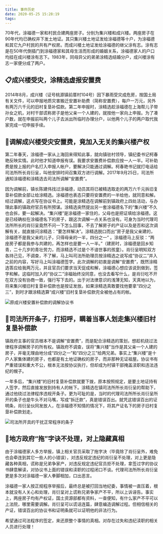 ```yaml
---
title: 事件历史
date: 2020-05-25 15:28:19
tags:
---
```

70年代，涂福德一家和村民合建两座房子。分别为集兴楼和成兴楼。两座房子在90年代均已确权并下发土地证。其只集兴楼土地证发给涂福德等十户，为涂福德和其它九户村民的共有产权房。而成兴楼土地证发给涂福德的继父涂有志。涂有志是在50年代倒插门到涂福德家和其母生活而形成的婚姻关系，涂福德家人的户口均挂在成兴楼涂有志下。1983年，同母异父的弟弟涂精选结婚分户，成兴楼涂有志一家便分成了两户。


## 📋成兴楼受灾，涂精选虚报安置费

2014年8月，成兴楼（证号桃源镇前厝村104号）因下暴雨受灾成危房，按国土局有关文件，可以申报地质灾害搬迁安置补助费（简称安置费），每户一万元，另外有两万六千元的旧村复垦补偿款。第二年申报时，涂精选趁涂福德在上海帮儿子带孙女之机，对村干部谎称房子是他父亲一个人建的，就按他一家向上申报。为了凑户数，就在申报前叫两个儿子去派出所临时办理分户，以他两个儿子的两户取代我家完成一切申报手续。

## 🤼‍调解成兴楼受灾安置费，竟加入无关的集兴楼产权

第二年春天，涂福德一家从上海回来得知此事，就向镇驻村领导，镇纪委书记柯春艳反映实情。此时他才知道申报有误。我要求安置费补偿款应按一人一半。可补助费是按上报的户名打入申报人帐户，要解决只能通过调解。柯春艳书记就打电话给司法所所长肖衍呈，叫他安排时间召集双方进行调解。2017年9月25日，司法所通知涂福德和涂精选去司法所调解“安置费”。

因为调解前，镇长陈建伟找过涂福德，动员其将已被精选取走的两万六千元拆旧复垦补偿款全部让给涂精选。涂福德也表态只要将安置费的一半给他，就同意和解。经过调解，这点写在协议书上。可能是涂精选在调解前到镇政府上四处活动，与办理此事的镇政府官员有所预谋。涂精选突然提出另一套涂福德名下的“集兴楼”不久也会拆，要一起解决。“集兴楼”是涂福德一家住的，父母也是把证填给涂福德。这是已经确权在涂福德名下的房子，跟这次调解一点关系也没有。可身为当时代理司法所所长的肖衍呈竟然不问一下怎么回事，不去了解房子的产证以及是否和这次调解有关，就直接问涂精选：“要怎样解决”。涂精选脱口而出“房子是我父亲建的，涂福德不是我父亲的儿子，只得母亲的一半，四分之一” 。涂福德马上反驳：“两座房子都是我参与共建的，再怎样也是要一人一半。”（建房时，涂福德是回乡知青，二十几岁的青壮劳力，而涂精选不过是个不谙世事的孩童）。肖衍呈明知双方各持己见，不调查，不了解，马上叫司法所助理员按涂精选之说写成“协议二”并入之前的内容，写好马上叫涂福德签字。此次调解的初衷是调解“安置费”，既然涂精选答应给我两万元，并且官员们要求当天促成和解，涂福德心想应该说到做到，签字和解。这临时加入的“协议二”涂福始终没同意，也没去看写什么，是肖衍吃不开在双方没有协商一致，强行写下去的。出于对法律意识的浅薄无知，天真地以为，将来集兴楼旧村复垦补偿款也是按证发放。如果涂精选真敢要找他要拿“四分之三”，到时才跟涂精选算“成兴楼”旧村复垦补偿款完全被他占有的帐。

![原成兴楼安置补偿款的调解协议书](https://cdn.jsdelivr.net/gh/peyoot/pic_bed/images/cxl-azh-xys.PNG "原成兴楼安置费的调解协议书")

## 🔨司法所开条子，打招呼，瞒着当事人划走集兴楼旧村复垦补偿款

镇政府主事的官员根本不是调解“安置费”，而是配合涂精选的策划，想趁机绕过法律程序调解房子的所有权。镇政府不调查，误将“集兴楼”当作是其父亲一个人建的房子，并毫无理由地分成“四分之一”和“四分之三”给两兄弟。事实上“集兴楼”是十户人家集体建的房子，也都是有土地证确权的房子，而非那种无证祖屋。协议书有严重错误和重大不公，根本无法按协议执行，但却成为村镇干部掩盖渎职和违法违纪的幌子。

一年多后，“集兴楼”的旧村复垦补偿款就要下拨，原本按照规定，是要土地证持有人签字，然后直接发放到持有人的帐下。涂精选在镇司法所所长肖衍呈的帮助下，通过他绕过法律程序违规开条子。更为可耻的是，当时的代理司法所所长肖衍呈所开的条子也是牛头不对马嘴，写成“拆迁款”，真是错误百出。就凭这错误百出的证明条，肖衍呈伙同发放人，在涂福德不知情的情况下，将其产证名下的房子旧村复垦补偿款划走。

![司法所开具的干扰正常程序的条子](https://cdn.jsdelivr.net/gh/peyoot/pic_bed/images/ktz.PNG  "开条子,打招呼是国家明令禁止的行为")

[//]: # (https://raw.githubusercontent.com/peyoot/pic_bed/master/images/ktz.PNG)

## 🥕地方政府“拖”字诀不处理，对上隐藏真相

由于涂福德家人多方举报，镇上相关官员采取了拖字决（毕竟除了肖衍呈外，难免也会牵连到其它一些人的小错误），对违反规定违纪的肖衍呈不处理，对上更是隐藏各种真相，谎称是兄弟争家产，对违反规定违纪官员拒不处理，拿签过字的协议书肆意解读，对协议书上面的错误和渎职的过程闭口不谈。代理司法所所长肖衍呈更是多次对涂福德一家人拳脚相加，口出恶言。

涂福德一家人按正规程序举报后，最终总是被打回当地纪委，事情被一直压着，根本就没有人关心和处理，肖衍呈对上谎称兄弟争家产不平，所以上诉诬告。事实上，两座房子均有产权证，国土资源部都有资料，一查便知，有什么家产不平可以上法院，哪里需要调解。肖衍呈可以谎话连篇，肆意编造调解过程。但相信相关的产证，错误百出的协议书和证明条就可以证明他的非法行为。

希望通过司法程序的签定，来还原整个事情的真相。对存在过失和违纪渎职的相关人员进行处理！
